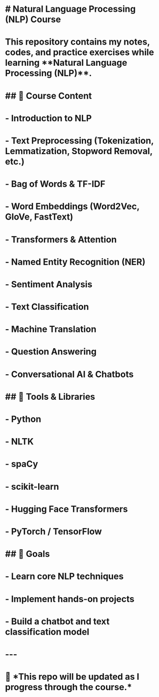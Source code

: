 # \# Natural Language Processing (NLP) Course

# 

# This repository contains my notes, codes, and practice exercises while learning \*\*Natural Language Processing (NLP)\*\*.

# 

# \## 📘 Course Content

# 

# \- Introduction to NLP  

# \- Text Preprocessing (Tokenization, Lemmatization, Stopword Removal, etc.)  

# \- Bag of Words \& TF-IDF  

# \- Word Embeddings (Word2Vec, GloVe, FastText)  

# \- Transformers \& Attention  

# \- Named Entity Recognition (NER)  

# \- Sentiment Analysis  

# \- Text Classification  

# \- Machine Translation  

# \- Question Answering  

# \- Conversational AI \& Chatbots  

# 

# 

# \## 🚀 Tools \& Libraries

# 

# \- Python  

# \- NLTK  

# \- spaCy  

# \- scikit-learn  

# \- Hugging Face Transformers  

# \- PyTorch / TensorFlow  

# 

# \## 🎯 Goals

# 

# \- Learn core NLP techniques  

# \- Implement hands-on projects  

# \- Build a chatbot and text classification model  

# 

# ---

# 

# 📌 \*This repo will be updated as I progress through the course.\*  



